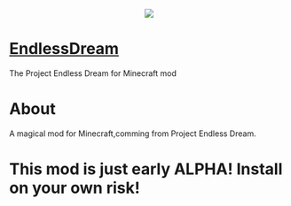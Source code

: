 <p align="center"><img src="https://certekim.cn/wp-content/uploads/2019/02/logo.png"></p>

# [EndlessDream](https://certekim.cn)
The Project Endless Dream for Minecraft mod

# About
A magical mod for Minecraft,comming from Project Endless Dream.

# This mod is just early ALPHA! Install on your own risk!
